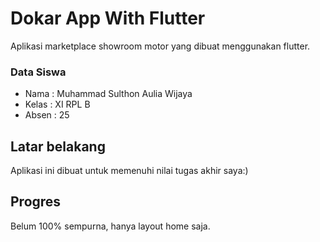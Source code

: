 # Dokar App With Flutter
Aplikasi marketplace showroom motor yang dibuat menggunakan flutter.

### Data Siswa
- Nama : Muhammad Sulthon Aulia Wijaya
- Kelas : XI RPL B
- Absen : 25

## Latar belakang
Aplikasi ini dibuat untuk memenuhi nilai tugas akhir saya:)

## Progres
Belum 100% sempurna, hanya layout home saja.
